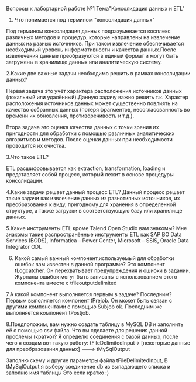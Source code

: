 Вопросы к лабортарной работе №1
Тема"Консолидация данных и ETL"

1. Что понимается под термином "консолидация данных"

Под термином консолидация данных подразумевается косплекс различных методов и процедур,
которые направлены на извлечение данных из разных источников. При таком извлечение обеспечивается
необходимый уровень информативности и качества данных.После извелечения данные преобразуются в единый формат 
и могут быть загружены в хранилище данных или аналитическую систему.

2.Какие две важные задачи необходимо решить в рамках консолидации данных?

Первая задача это учёт характера расположения источников данных (локальный или удалённый).Данную задачу важно решить 
т.к. Характер расположения источников данных может существенно повлиять на качество собранных данных (потеря фрагментов,
 несогласованность во времени их обновления, противоречивость и т.д.).

Втора задача это оценка качества данных с точки зрения их пригодности для обработки 
с помощью различных аналитических алгоритмов и методов. После оценки данных при необходимости проводится их очистка.

3.Что такое ETL?

 ETL расшифровывается как extraction, transformation, loading и представляет собой процесс, который лежит
в основе процедуры консолидации.

4.Какие задачи решает данный процесс ETL?
Данный процесс решает такие задачи как извлечение данных из разнотипных источников, их преобразования к виду, пригодному для хранения 
в определенной структуре, а также загрузки в соответствующую базу или хранилище данных.

5.Какие инструменты ETL кроме Talend Open Studio вам знакомы?
Мне знакомы такие распространённые инструменты ETL как SAP BO Data Services (BODS), Informatica – Power Center, Microsoft – SSIS, Oracle Data Integrator ODI.

6. Какой самый важный компонент,используемый для обработки ошибок вам известен в данной программе?
Это компонент  tLogcatcher. Он перехватывает предупреждения и ошибки в задании. 
Журналы ошибок могут быть записаны с использованием этого компонента вместе с tfileoutputdelimited

7.А какой компонент выполняется первым в задаче? Последним?
Первым выполняется компонент  tPrejob. Он может быть связан с другими компонентами с помощью Subjob ok.
Последним же выполняется компонент tPostjob. 

8.Предположим, вам нужно создать таблицу в MySQL DB и заполнить её с помощью csv файла.
Что вы сделаете для решения данной проблемы (кратко)?
Я определю соединения с базой данных, после чего я создам вот такую работу:
tFileDelimitedInput→ [некоторые данные для преобразования данных] ---> tMySqlOutput

Заполню  схему и другие параметры файла tFileDelimitedInput, 
 В tMySqlOutput я выберу  соединение db из выпадающего списка и заполню имя таблицы
Это если кратко :)




